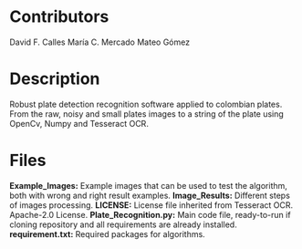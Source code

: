# Contributors
David F. Calles
María C. Mercado
Mateo Gómez

# Description

Robust plate detection recognition software applied to colombian plates. From the raw, noisy and small plates images to a string of the plate using OpenCv, Numpy and Tesseract OCR.

# Files

**Example_Images:** Example images that can be used to test the algorithm, both with wrong and right result examples.
**Image_Results:** Different steps of images processing. 
**LICENSE:** License file inherited from Tesseract OCR. Apache-2.0 License.
**Plate_Recognition.py:** Main code file, ready-to-run if cloning repository and all requirements are already installed.
**requirement.txt:** Required packages for algorithms.



